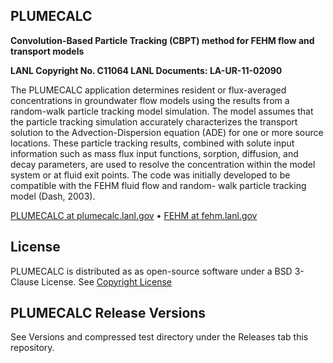 ## PLUMECALC
**Convolution-Based Particle Tracking (CBPT) method for FEHM flow and transport models**

**LANL Copyright No. C11064 LANL Documents: LA-UR-11-02090**

The PLUMECALC application determines resident or flux-averaged concentrations in groundwater flow models using the results from a random-walk particle tracking model simulation. The model assumes that the particle tracking simulation accurately characterizes the transport solution to the Advection-Dispersion equation (ADE) for one or more source locations. These particle tracking results, combined with solute input information such as mass flux input functions, sorption, diffusion, and decay parameters, are used to resolve the concentration within the model system or at fluid exit points. The code was initially developed to be compatible with the FEHM fluid flow and random- walk particle tracking model (Dash, 2003).

[PLUMECALC at plumecalc.lanl.gov](https://plumecalc.lanl.gov) • [FEHM at fehm.lanl.gov](https://fehm.lanl.gov)


## License ##

PLUMECALC is distributed as as open-source software under a BSD 3-Clause License. See [Copyright License](LICENSE.md)

## PLUMECALC Release Versions ##

See Versions and compressed test directory under the Releases tab this repository.
